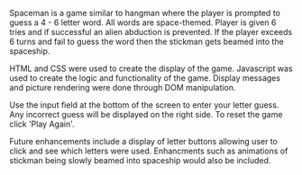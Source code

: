 <SPACEMAN>

Spaceman is a game similar to hangman where the player is prompted to guess a 4 - 6 letter word. All words are space-themed. Player is given 6 tries and if successful an alien abduction is prevented. If the player exceeds 6 turns and fail to guess the word then the stickman gets beamed into the spaceship. 

<Game Pictures>

<Technologies Used>
HTML and CSS were used to create the display of the game. Javascript was used to create the logic and functionality of the game. Display messages and picture rendering were done through DOM manipulation.

<Getting Started>

Use the input field at the bottom of the screen to enter your letter guess. Any incorrect guess will be displayed on the right side. To reset the game click 'Play Again'.

<Next Steps>
Future enhancements include a display of letter buttons allowing user to click and see which letters were used. Enhancments such as animations of stickman being slowly beamed into spaceship would also be included. 


